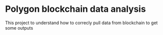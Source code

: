 # Polygon blockchain data analysis
This project to understand how to correcly pull data from blockchain to get some outputs
